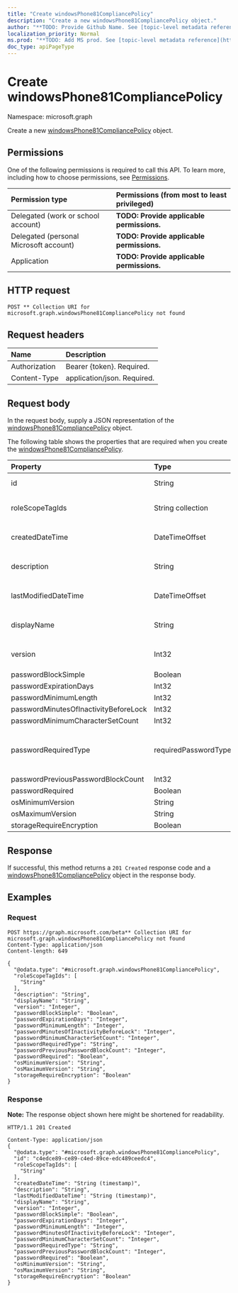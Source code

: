 ```yaml
---
title: "Create windowsPhone81CompliancePolicy"
description: "Create a new windowsPhone81CompliancePolicy object."
author: "**TODO: Provide Github Name. See [topic-level metadata reference](https://msgo.azurewebsites.net/add/document/guidelines/metadata.html#topic-level-metadata)**"
localization_priority: Normal
ms.prod: "**TODO: Add MS prod. See [topic-level metadata reference](https://msgo.azurewebsites.net/add/document/guidelines/metadata.html#topic-level-metadata)**"
doc_type: apiPageType
---
```


# Create windowsPhone81CompliancePolicy
Namespace: microsoft.graph

Create a new [windowsPhone81CompliancePolicy](../resources/windowsphone81compliancepolicy.md) object.

## Permissions
One of the following permissions is required to call this API. To learn more, including how to choose permissions, see [Permissions](/graph/permissions-reference).

|Permission type|Permissions (from most to least privileged)|
|:---|:---|
|Delegated (work or school account)|**TODO: Provide applicable permissions.**|
|Delegated (personal Microsoft account)|**TODO: Provide applicable permissions.**|
|Application|**TODO: Provide applicable permissions.**|

## HTTP request

<!-- {
  "blockType": "ignored"
}
-->
``` http
POST ** Collection URI for microsoft.graph.windowsPhone81CompliancePolicy not found
```

## Request headers
|Name|Description|
|:---|:---|
|Authorization|Bearer {token}. Required.|
|Content-Type|application/json. Required.|

## Request body
In the request body, supply a JSON representation of the [windowsPhone81CompliancePolicy](../resources/windowsphone81compliancepolicy.md) object.

The following table shows the properties that are required when you create the [windowsPhone81CompliancePolicy](../resources/windowsphone81compliancepolicy.md).

|Property|Type|Description|
|:---|:---|:---|
|id|String|**TODO: Add Description** Inherited from [entity](../resources/entity.md)|
|roleScopeTagIds|String collection|**TODO: Add Description** Inherited from [deviceCompliancePolicy](../resources/intune-devicecompliancepolicy.md)|
|createdDateTime|DateTimeOffset|**TODO: Add Description** Inherited from [deviceCompliancePolicy](../resources/intune-devicecompliancepolicy.md)|
|description|String|**TODO: Add Description** Inherited from [deviceCompliancePolicy](../resources/intune-devicecompliancepolicy.md)|
|lastModifiedDateTime|DateTimeOffset|**TODO: Add Description** Inherited from [deviceCompliancePolicy](../resources/intune-devicecompliancepolicy.md)|
|displayName|String|**TODO: Add Description** Inherited from [deviceCompliancePolicy](../resources/intune-devicecompliancepolicy.md)|
|version|Int32|**TODO: Add Description** Inherited from [deviceCompliancePolicy](../resources/intune-devicecompliancepolicy.md)|
|passwordBlockSimple|Boolean|**TODO: Add Description**|
|passwordExpirationDays|Int32|**TODO: Add Description**|
|passwordMinimumLength|Int32|**TODO: Add Description**|
|passwordMinutesOfInactivityBeforeLock|Int32|**TODO: Add Description**|
|passwordMinimumCharacterSetCount|Int32|**TODO: Add Description**|
|passwordRequiredType|requiredPasswordType|**TODO: Add Description**. Possible values are: `deviceDefault`, `alphanumeric`, `numeric`.|
|passwordPreviousPasswordBlockCount|Int32|**TODO: Add Description**|
|passwordRequired|Boolean|**TODO: Add Description**|
|osMinimumVersion|String|**TODO: Add Description**|
|osMaximumVersion|String|**TODO: Add Description**|
|storageRequireEncryption|Boolean|**TODO: Add Description**|



## Response

If successful, this method returns a `201 Created` response code and a [windowsPhone81CompliancePolicy](../resources/windowsphone81compliancepolicy.md) object in the response body.

## Examples

### Request
<!-- {
  "blockType": "request",
  "name": "create_windowsphone81compliancepolicy_from_"
}
-->
``` http
POST https://graph.microsoft.com/beta** Collection URI for microsoft.graph.windowsPhone81CompliancePolicy not found
Content-Type: application/json
Content-length: 649

{
  "@odata.type": "#microsoft.graph.windowsPhone81CompliancePolicy",
  "roleScopeTagIds": [
    "String"
  ],
  "description": "String",
  "displayName": "String",
  "version": "Integer",
  "passwordBlockSimple": "Boolean",
  "passwordExpirationDays": "Integer",
  "passwordMinimumLength": "Integer",
  "passwordMinutesOfInactivityBeforeLock": "Integer",
  "passwordMinimumCharacterSetCount": "Integer",
  "passwordRequiredType": "String",
  "passwordPreviousPasswordBlockCount": "Integer",
  "passwordRequired": "Boolean",
  "osMinimumVersion": "String",
  "osMaximumVersion": "String",
  "storageRequireEncryption": "Boolean"
}
```


### Response
**Note:** The response object shown here might be shortened for readability.
<!-- {
  "blockType": "response",
  "truncated": true,
  "@odata.type": "microsoft.graph.windowsPhone81CompliancePolicy"
}
-->
``` http
HTTP/1.1 201 Created

Content-Type: application/json
{
  "@odata.type": "#microsoft.graph.windowsPhone81CompliancePolicy",
  "id": "c4edce89-ce89-c4ed-89ce-edc489ceedc4",
  "roleScopeTagIds": [
    "String"
  ],
  "createdDateTime": "String (timestamp)",
  "description": "String",
  "lastModifiedDateTime": "String (timestamp)",
  "displayName": "String",
  "version": "Integer",
  "passwordBlockSimple": "Boolean",
  "passwordExpirationDays": "Integer",
  "passwordMinimumLength": "Integer",
  "passwordMinutesOfInactivityBeforeLock": "Integer",
  "passwordMinimumCharacterSetCount": "Integer",
  "passwordRequiredType": "String",
  "passwordPreviousPasswordBlockCount": "Integer",
  "passwordRequired": "Boolean",
  "osMinimumVersion": "String",
  "osMaximumVersion": "String",
  "storageRequireEncryption": "Boolean"
}
```

